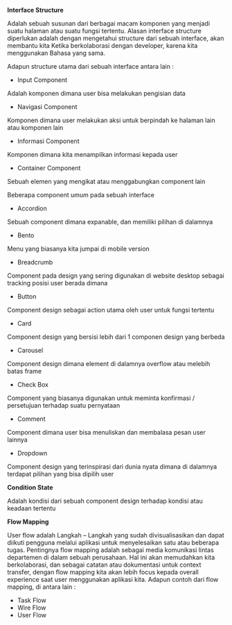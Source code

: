 **Interface Structure**

Adalah sebuah susunan dari berbagai macam komponen yang menjadi suatu halaman atau suatu fungsi tertentu. Alasan interface structure diperlukan adalah dengan mengetahui structure dari sebuah interface, akan membantu kita Ketika berkolaborasi dengan developer, karena kita menggunakan Bahasa yang sama.

Adapun structure utama dari sebuah interface antara lain :

- Input Component

Adalah komponen dimana user bisa melakukan pengisian data

- Navigasi Component

Komponen dimana user melakukan aksi untuk berpindah ke halaman lain atau komponen lain

- Informasi Component

Komponen dimana kita menampilkan informasi kepada user

- Container Component

Sebuah elemen yang mengikat atau menggabungkan component lain

Beberapa component umum pada sebuah interface

- Accordion

Sebuah component dimana expanable, dan memiliki pilihan di dalamnya

- Bento

Menu yang biasanya kita jumpai di mobile version

- Breadcrumb

Component pada design yang sering digunakan di website desktop sebagai tracking posisi user berada dimana

- Button

Component design sebagai action utama oleh user untuk fungsi tertentu

- Card

Component design yang bersisi lebih dari 1 componen design yang berbeda

- Carousel

Component design dimana element di dalamnya overflow atau melebih batas frame

- Check Box

Component yang biasanya digunakan untuk meminta konfirmasi / persetujuan terhadap suatu pernyataan

- Comment

Component dimana user bisa menuliskan dan membalasa pesan user lainnya

- Dropdown

Component design yang terinspirasi dari dunia nyata dimana di dalamnya terdapat pilihan yang bisa dipilih user

**Condition State**

Adalah kondisi dari sebuah component design terhadap kondisi atau keadaan tertentu

**Flow Mapping**

User flow adalah Langkah – Langkah yang sudah divisualisasikan dan dapat diikuti pengguna melalui aplikasi untuk menyelesaikan satu atau beberapa tugas. Pentingnya flow mapping adalah sebagai media komunikasi lintas departemen di dalam sebuah perusahaan. Hal ini akan memudahkan kita berkolaborasi, dan sebagai catatan atau dokumentasi untuk context transfer, dengan flow mapping kita akan lebih focus kepada overall experience saat user menggunakan aplikasi kita. Adapun contoh dari flow mapping, di antara lain :

- Task Flow
- Wire Flow
- User Flow
